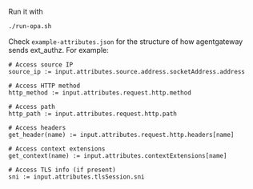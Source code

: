 Run it with

```bash
./run-opa.sh
```

Check `example-attributes.json` for the structure of how agentgateway sends ext_authz. For example:

```rego
# Access source IP
source_ip := input.attributes.source.address.socketAddress.address

# Access HTTP method  
http_method := input.attributes.request.http.method

# Access path
http_path := input.attributes.request.http.path

# Access headers
get_header(name) := input.attributes.request.http.headers[name]

# Access context extensions
get_context(name) := input.attributes.contextExtensions[name]

# Access TLS info (if present)
sni := input.attributes.tlsSession.sni
```
